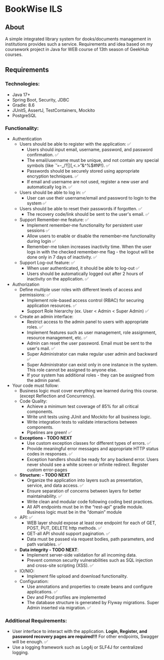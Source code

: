 # BookWise ILS
## About
A simple integrated library system for dooks/documents management in institutions provides such a service. Requirements and idea based on my coursework project in Java for WEB course of 13th season of GeekHub courses.
## Requirements
### **Technologies:**
- Java 17+
- Spring Boot, Security, JDBC
- Gradle: 8.6
- JUnit5, AssertJ, TestContainers, Mockito
- PostgreSQL

### **Functionality:**
- Authentication
    - Users should be able to register with the application: ✅
        - Users should input email, username, password, and password confirmation. ✅
        - The email/username must be unique, and not contain any special symbols (like `’=-\_/?|\][,<.>”&^%$#№!). ✅
        - Passwords should be securely stored using appropriate encryption techniques. ✅
        - If email and username are not used, register a new user and automatically log in. ✅
    - Users should be able to log in: ✅
        - User can use their username/email and password to login to the system ✅
    - Users should be able to reset their passwords if forgotten. ✅
        - The recovery code/link should be sent to the user's email. ✅
    - Support Remember-me feature: ✅
        - Implement remember-me functionality for persistent user sessions ✅
        - Allow users to enable or disable the remember-me functionality during login ✅
        - Remember-me token increases inactivity time. When the user logs in with the checked remember-me flag - the logout will be done only in 7 days of inactivity. ✅
    - Support Log-out feature: ✅
        - When user authenticated, it should be able to log-out ✅
        - Users should be automatically logged out after 2 hours of inactivity on the application. ✅
- Authorization
    - Define multiple user roles with different levels of access and permissions: ✅
        - Implement role-based access control (RBAC) for securing application resources. ✅
        - Support Role hierarchy (ex. User < Admin < Super Admin)  ✅
    - Create an admin interface:
        - Restrict access to the admin panel to users with appropriate roles. ✅
        - Implement features such as user management, role assignment, resource management, etc. ✅
        - Admin can reset the user password. Email must be sent to the user's mail. ✅
        - Super Administrator can make regular user admin and backward ✅
        - Super Administrator can exist only in one instance in the system. This role cannot be assigned to anyone else.
        - If your system has additional roles - they can be assigned from the admin panel.
- Your code must follow:
    - Business logic must cover everything we learned during this course. (except Reflection and Concurrency).
    - Code Quality:
        - Achieve a minimum test coverage of 85% for all critical components.
        - Write unit tests using JUnit and Mockito for all business logic.
        - Write integration tests to validate interactions between components.
        - Pipelines are green! ✅
    - **Exceptions - TODO NEXT**
        - Use custom exception classes for different types of errors. ✅
        - Provide meaningful error messages and appropriate HTTP status codes in responses. ✅
        - Exception handlers should be ready for any backend error. Users never should see a white screen or infinite redirect. Register custom error-pages
    - **Structure: - TODO NEXT**
        - Organize the application into layers such as presentation, service, and data access. ✅
        - Ensure separation of concerns between layers for better maintainability. ✅
        - Write clean and modular code following coding best practices.
        - All API endpoints must be in the “rest-api” gradle module. Business logic must be in the ”domain” module
    - API: ✅
        - WEB layer should expose at least one endpoint for each of GET, POST, PUT, DELETE http methods. ✅
        - GET-all API should support pagination. ✅
        - Data must be passed via request bodies, path parameters, and path variables. ✅
    - **Data integrity - TODO NEXT**:
        - Implement server-side validation for all incoming data.
        - Prevent common security vulnerabilities such as SQL injection and cross-site scripting (XSS). ✅
    - IO/NIO:
        - Implement file upload and download functionality.
    - Configuration:
        - Use annotations and properties to create beans and configure applications. ✅
        - Dev and Prod profiles are implemented
        - The database structure is generated by Flyway migrations. Super Admin inserted via migration. ✅



### **Additional Requirements:**
- User interface to interact with the application. **Login, Register, and password recovery pages are required!!!** For other endpoints, Swagger will be enough. ✅
- Use a logging framework such as Log4j or SLF4J for centralized logging.
